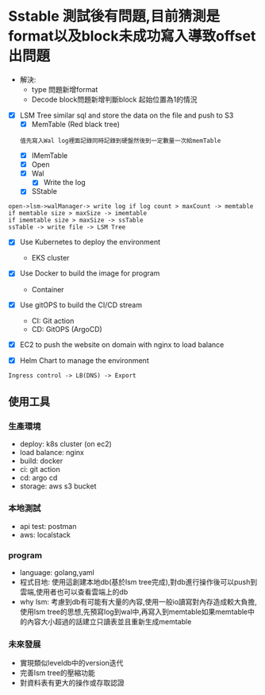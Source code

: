 # Sstable 測試後有問題,目前猜測是format以及block未成功寫入導致offset出問題
- 解決:
  - type 問題新增format
  - Decode block問題新增判斷block 起始位置為1的情況
  
- [x] LSM Tree similar sql and store the data on the file and push to S3
  - [x] MemTable (Red black tree)
  ```text
  值先寫入Wal log裡面記錄同時記錄到硬盤然後到一定數量一次給memTable
  ```
  - [x] IMemTable
  - [x] Open
  - [x] Wal
    - [x] Write the log 
  - [x] SStable

```text
open->lsm->walManager-> write log if log count > maxCount -> memtable
if memtable size > maxSize -> imemtable
if imemtable size > maxSize -> ssTable
ssTable -> write file -> LSM Tree
```
  
- [x] Use Kubernetes to deploy the environment 
  - EKS cluster
  
- [x] Use Docker to build the image for program
  - Container 

- [x] Use gitOPS to build the CI/CD stream
  - CI: Git action
  - CD: GitOPS (ArgoCD)

- [x] EC2 to push the website on domain with nginx to load balance

- [x] Helm Chart to manage the environment 

```
Ingress control -> LB(DNS) -> Export
```

## 使用工具

### 生產環境
- deploy: k8s cluster (on ec2)
- load balance: nginx
- build: docker
- ci: git action
- cd: argo cd
- storage: aws s3 bucket

### 本地測試
- api test: postman
- aws: localstack

### program
- language: golang,yaml
- 程式目地: 使用這創建本地db(基於lsm tree完成),對db進行操作後可以push到雲端,使用者也可以查看雲端上的db
- why lsm: 考慮到db有可能有大量的內容,使用一般io讀寫對內存造成較大負擔,使用lsm tree的思想,先預寫log到wal中,再寫入到memtable如果memtable中的內容大小超過的話建立只讀表並且重新生成memtable

### 未來發展
- 實現類似leveldb中的version迭代
- 完善lsm tree的壓縮功能
- 對資料表有更大的操作或存取認證
